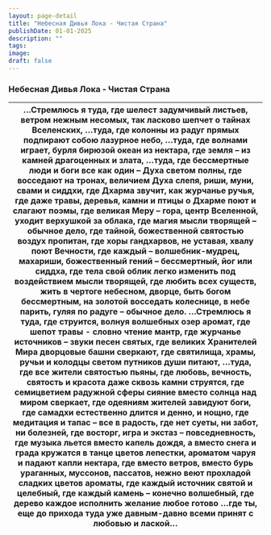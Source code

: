 ```yaml
---
layout: page-detail
title: "Небесная Дивья Лока - Чистая Страна"
publishDate: 01-01-2025
description: ""
tags:
image:
draft: false
---
```


### Небесная Дивья Лока - Чистая Страна

| …Стремлюсь я туда, где шелест задумчивый листьев, ветром нежным несомых, так ласково шепчет о тайнах Вселенских, …туда, где колонны из радуг прямых подпирают собою лазурное небо, …туда, где волнами играет, бурля бирюзой океан из нектара, где земля – из камней драгоценных и злата, …туда, где бессмертные люди и боги все как один –  Духа светом полны, где восседают на тронах,  величием Духа слепя, риши, муни, свами и сиддхи, где Дхарма звучит, как журчанье ручья, где даже травы, деревья, камни и птицы о Дхарме поют и слагают поэмы, где великая Меру – гора, центр Вселенной, уходит верхушкой за облака, где магия мысли творящей – обычное дело, где тайной, божественной святостью воздух пропитан, где хоры гандхарвов, не уставая, хвалу поют Вечности, где каждый – волшебник-мудрец, махариши, божественный гений – бессмертный, йог или сиддха, где тела свой облик легко изменить под воздействием мысли творящей, где любить всех существ, жить в чертоге небесном, дворце, быть богом бессмертным, на золотой восседать колеснице, в небе парить, гуляя по радуге – обычное дело. …Стремлюсь я туда, где струится, волнуя волшебных озер аромат, где шепот травы - словно чтение мантр, где журчанье источников – звуки песен святых, где великих Хранителей Мира дворцовые башни сверкают, где святилища, храмы, ручьи и колодцы светом путников души питают, …туда, где все жители святостью пьяны, где любовь, вечность, святость и красота даже сквозь камни струятся, где семицветием радужной сферы сияние вместо солнца над миром сверкает, где одеяниям жителей завидуют боги, где самадхи естественно длится и денно, и нощно, где медитация и тапас – все в радость, где нет суеты, ни забот, ни болезней, где восторг, игра и экстаз – повседневность, где музыка льется вместо капель дождя, а вместо снега и града кружатся в танце цветов лепестки, ароматом чаруя и падают капли нектара, где вместо ветров, вместо бурь ураганных, муссонов, пассатов, нежно веют прохладой сладких цветов ароматы, где каждый источник святой и целебный, где каждый камень – конечно волшебный, где дерево каждое исполнить желание любое готово …где ты, еще до прихода туда уже давным-давно всеми принят с любовью и лаской… |
| --------------------------------------------------------------------------------------------------------------------------------------------------------------------------------------------------------------------------------------------------------------------------------------------------------------------------------------------------------------------------------------------------------------------------------------------------------------------------------------------------------------------------------------------------------------------------------------------------------------------------------------------------------------------------------------------------------------------------------------------------------------------------------------------------------------------------------------------------------------------------------------------------------------------------------------------------------------------------------------------------------------------------------------------------------------------------------------------------------------------------------------------------------------------------------------------------------------------------------------------------------------------------------------------------------------------------------------------------------------------------------------------------------------------------------------------------------------------------------------------------------------------------------------------------------------------------------------------------------------------------------------------------------------------------------------------------------------------------------------------------------------------------------------------------------------------------------------------------------------------------------------------------------------------------------------------------------------------------------------------------------------------------------------------------------------------------------------------------------------------------------------------------------------------------------------------------------------------------------------------------------------- |
  
  
